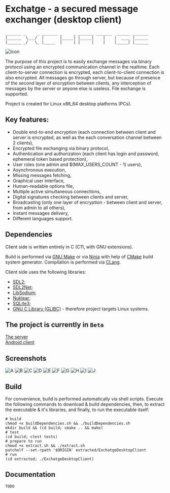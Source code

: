 
# Exchatge - a secured message exchanger (desktop client)

```
_______ _     _ _______ _     _ _______ _______  ______ _______
|______  \___/  |       |_____| |_____|    |    |  ____ |______
|______ _/   \_ |_____  |     | |     |    |    |_____| |______
```

![Icon](exchatgeIcon.svg "Icon")

The purpose of this project is to easily exchange messages 
via binary protocol using an encrypted communication channel 
in the realtime. Each client-to-server connection is encrypted, 
each client-to-client connection is also encrypted. All messages 
go through server, but because of presence of the second layer 
of encryption between clients, any interception of messages by 
the server or anyone else is useless. File exchange is supported.

Project is created for Linux x86_64 desktop platforms (PCs).

## Key features:
* Double end-to-end encryption (each connection between client and server is encrypted, as well as the each conversation channel between 2 clients),
* Encrypted file exchanging via binary protocol,
* Authentication and authorization (each client has login and password, ephemeral token based protection),
* User roles (one admin and $(MAX_USERS_COUNT - 1) users),
* Asynchronous execution,
* Missing messages fetching,
* Graphical user interface,
* Human-readable options file,
* Multiple active simultaneous connections,
* Digital signatures checking between clients and server,
* Broadcasting (only one layer of encryption - between client and server, from admin to all others),
* Instant messages delivery,
* Different languages support.

## Dependencies

Client side is written entirely in C (C11, with GNU extensions).

Build is performed via [GNU Make](https://www.gnu.org/software/make) 
or via [Ninja](https://ninja-build.org/) 
with help of [CMake](https://cmake.org) build system generator. 
Compilation is performed via [CLang](https://clang.llvm.org/).

Client side uses the following libraries: 
* [SDL2](https://github.com/libsdl-org/SDL); 
* [SDL2Net](https://github.com/libsdl-org/SDL_net); 
* [LibSodium](https://github.com/jedisct1/libsodium); 
* [Nuklear](https://github.com/Immediate-Mode-UI/Nuklear); 
* [SQLite3](https://sqlite.org); 
* [GNU C Library (GLIBC)](https://www.gnu.org/software/libc) - therefore project targets Linux systems. 

## The project is currently in `Beta`

[The server](https://github.com/vadniks/ExchatgeServer) \
[Android client](https://github.com/vadniks/ExchatgeAndroidClient)

## Screenshots

![A](screenshots/a.png "A")
![B](screenshots/b.png "B")
![C](screenshots/c.png "C")
![D](screenshots/d.png "D")
![E](screenshots/e.png "E")
![F](screenshots/f.png "F")
![G](screenshots/g.png "G")
![H](screenshots/h.png "H")
![I](screenshots/i.png "I")
![J](screenshots/j.png "J")

## Build

For convenience, build is performed automatically via shell scripts. 
Execute the following commands to download & build dependencies, 
then, to extract the executable & it's libraries, and finally, to run 
the executable itself:
```shell
# build
chmod +x buildDependencies.sh && ./buildDependencies.sh
mkdir build && (cd build; cmake .. && make)
# test
(cd build; ctest tests)
# prepare to run
chmod +x extract.sh && ./extract.sh
patchelf --set-rpath '$ORIGIN' extracted/ExchatgeDesktopClient
# run
(cd extracted; ./ExchatgeDesktopClient)
```

## Documentation

`TODO`
